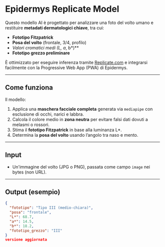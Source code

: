 # Epidermys Replicate Model

Questo modello AI è progettato per analizzare una foto del volto umano e restituire **metadati dermatologici chiave**, tra cui:

- **Fototipo Fitzpatrick**
- **Posa del volto** (frontale, 3/4, profilo)
- **Valori cromatici medi (L*, a*, b*)**
- **Fototipo grezzo preliminare**

È ottimizzato per eseguire inferenza tramite [Replicate.com](https://replicate.com) e integrarsi facilmente con la Progressive Web App (PWA) di Epidermys.

---

## Come funziona

Il modello:
1. Applica una **maschera facciale completa** generata via `mediapipe` con esclusione di occhi, narici e labbra.
2. Calcola il colore medio in **zona neutra** per evitare falsi dati dovuti a melasmi o rossori.
3. Stima il **fototipo Fitzpatrick** in base alla luminanza L*.
4. Determina la **posa del volto** usando l’angolo tra naso e mento.

---

## Input

- Un'immagine del volto (JPG o PNG), passata come campo `image` nei bytes (non URL).

---

## Output (esempio)

```json
{
  "fototipo": "Tipo III (medio-chiara)",
  "posa": "frontale",
  "L*": 68.7,
  "a*": 14.5,
  "b*": 18.2,
  "fototipo_grezzo": "III"
}
versione aggiornata

